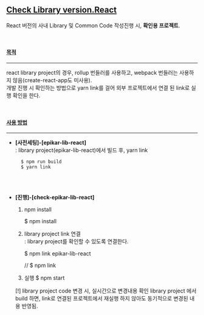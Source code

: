 ## [Check Library version.React]()

React 버전의 사내 Library 및 Common Code 작성진행 시, <b>확인용 프로젝트</b>.

<br/>

#### [목적]() 
----
react library project의 경우, rollup 번들러를 사용하고, webpack 번들러는 사용하지 않음(create-react-app도 미사용).  <br/>
개발 진행 시 확인하는 방법으로 yarn link를 걸어 외부 프로젝트에서 연결 된 link로 실행 확인을 한다. 

<br/>


#### [사용 방법]() 
----
* <b>[사전세팅]-[epikar-lib-react]</b> <br>
    : library project(epikar-lib-react)에서 빌드 후, yarn link

        $ npm run build           
        $ yarn link

<br><br>

* <b>[진행]-[check-epikar-lib-react]</b> <br>

    1. npm install
    
          $ npm install


    2. library project link 연결 <br/>
    : library project를 확인할 수 있도록 연결한다. 

        $ npm link epikar-lib-react

        // $ npm link <project name>
        

    3. 실행
        $ npm start

    [!] library project code 변경 시, 실시간으로 변경내용 확인 
        library project 에서 build 하면, link로 연결된 프로젝트에서 재실행 하지 않아도 동기적으로 변경된 내용 반영됨. 
            
    
